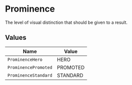 # Prominence

The level of visual distinction that should be given to a result.


## Values

| Name                 | Value                |
| -------------------- | -------------------- |
| `ProminenceHero`     | HERO                 |
| `ProminencePromoted` | PROMOTED             |
| `ProminenceStandard` | STANDARD             |
